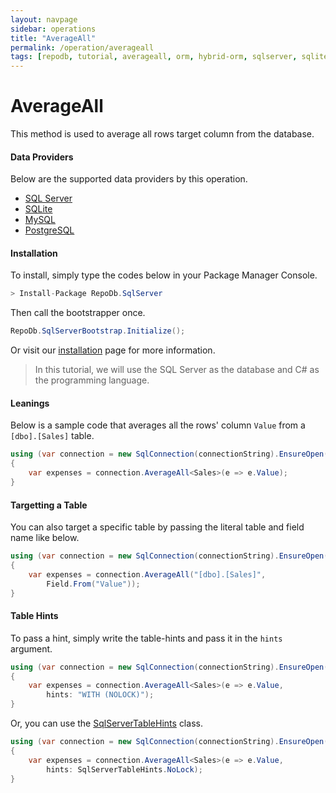 ```yaml
---
layout: navpage
sidebar: operations
title: "AverageAll"
permalink: /operation/averageall
tags: [repodb, tutorial, averageall, orm, hybrid-orm, sqlserver, sqlite, mysql, postgresql]
---
```


# AverageAll

This method is used to average all rows target column from the database.

#### Data Providers

Below are the supported data providers by this operation.

- [SQL Server](https://www.nuget.org/packages/RepoDb.SqlServer)
- [SQLite](https://www.nuget.org/packages/RepoDb.SqLite)
- [MySQL](https://www.nuget.org/packages/RepoDb.MySql)
- [PostgreSQL](https://www.nuget.org/packages/RepoDb.PostgreSql)

#### Installation

To install, simply type the codes below in your Package Manager Console.

```csharp
> Install-Package RepoDb.SqlServer
```

Then call the bootstrapper once.

```csharp
RepoDb.SqlServerBootstrap.Initialize();
```

Or visit our [installation](/tutorial/installation) page for more information.

> In this tutorial, we will use the SQL Server as the database and C# as the programming language.

#### Leanings

Below is a sample code that averages all the rows' column `Value` from a `[dbo].[Sales]` table.

```csharp
using (var connection = new SqlConnection(connectionString).EnsureOpen())
{
	var expenses = connection.AverageAll<Sales>(e => e.Value);
}
```

#### Targetting a Table

You can also target a specific table by passing the literal table and field name like below.

```csharp
using (var connection = new SqlConnection(connectionString).EnsureOpen())
{
	var expenses = connection.AverageAll("[dbo].[Sales]",
		Field.From("Value"));
}
```

#### Table Hints

To pass a hint, simply write the table-hints and pass it in the `hints` argument.

```csharp
using (var connection = new SqlConnection(connectionString).EnsureOpen())
{
	var expenses = connection.AverageAll<Sales>(e => e.Value,
		hints: "WITH (NOLOCK)");
}
```

Or, you can use the [SqlServerTableHints](/class/sqlservertablehints) class.

```csharp
using (var connection = new SqlConnection(connectionString).EnsureOpen())
{
	var expenses = connection.AverageAll<Sales>(e => e.Value,
		hints: SqlServerTableHints.NoLock);
}
```
